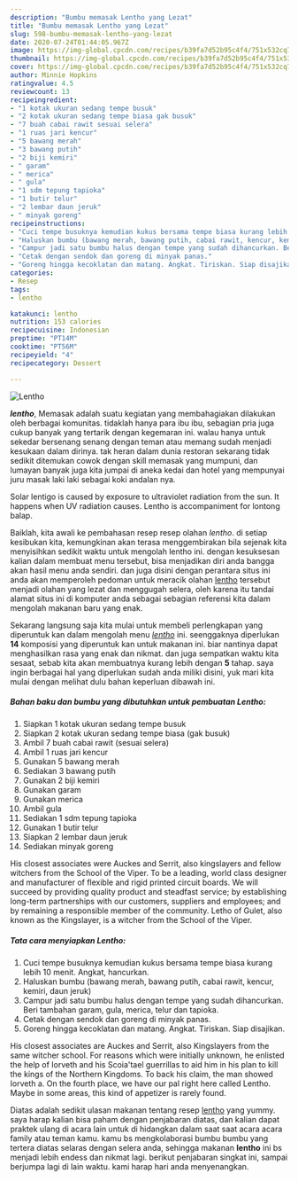 ```yaml
---
description: "Bumbu memasak Lentho yang Lezat"
title: "Bumbu memasak Lentho yang Lezat"
slug: 598-bumbu-memasak-lentho-yang-lezat
date: 2020-07-24T01:44:05.967Z
image: https://img-global.cpcdn.com/recipes/b39fa7d52b95c4f4/751x532cq70/lentho-foto-resep-utama.jpg
thumbnail: https://img-global.cpcdn.com/recipes/b39fa7d52b95c4f4/751x532cq70/lentho-foto-resep-utama.jpg
cover: https://img-global.cpcdn.com/recipes/b39fa7d52b95c4f4/751x532cq70/lentho-foto-resep-utama.jpg
author: Minnie Hopkins
ratingvalue: 4.5
reviewcount: 13
recipeingredient:
- "1 kotak ukuran sedang tempe busuk"
- "2 kotak ukuran sedang tempe biasa gak busuk"
- "7 buah cabai rawit sesuai selera"
- "1 ruas jari kencur"
- "5 bawang merah"
- "3 bawang putih"
- "2 biji kemiri"
- " garam"
- " merica"
- " gula"
- "1 sdm tepung tapioka"
- "1 butir telur"
- "2 lembar daun jeruk"
- " minyak goreng"
recipeinstructions:
- "Cuci tempe busuknya kemudian kukus bersama tempe biasa kurang lebih 10 menit. Angkat, hancurkan."
- "Haluskan bumbu (bawang merah, bawang putih, cabai rawit, kencur, kemiri, daun jeruk)"
- "Campur jadi satu bumbu halus dengan tempe yang sudah dihancurkan. Beri tambahan garam, gula, merica, telur dan tapioka."
- "Cetak dengan sendok dan goreng di minyak panas."
- "Goreng hingga kecoklatan dan matang. Angkat. Tiriskan. Siap disajikan."
categories:
- Resep
tags:
- lentho

katakunci: lentho 
nutrition: 153 calories
recipecuisine: Indonesian
preptime: "PT14M"
cooktime: "PT56M"
recipeyield: "4"
recipecategory: Dessert

---
```



![Lentho](https://img-global.cpcdn.com/recipes/b39fa7d52b95c4f4/751x532cq70/lentho-foto-resep-utama.jpg)

<b><i>lentho</i></b>, Memasak adalah suatu kegiatan yang membahagiakan dilakukan oleh berbagai komunitas. tidaklah hanya para ibu ibu, sebagian pria juga cukup banyak yang tertarik dengan kegemaran ini. walau hanya untuk sekedar bersenang senang dengan teman atau memang sudah menjadi kesukaan dalam dirinya. tak heran dalam dunia restoran sekarang tidak sedikit ditemukan cowok dengan skill memasak yang mumpuni, dan lumayan banyak juga kita jumpai di aneka kedai dan hotel yang mempunyai juru masak laki laki sebagai koki andalan nya.

Solar lentigo is caused by exposure to ultraviolet radiation from the sun. It happens when UV radiation causes. Lentho is accompaniment for lontong balap.

Baiklah, kita awali ke pembahasan resep resep olahan <i>lentho</i>. di setiap kesibukan kita, kemungkinan akan terasa menggembirakan bila sejenak kita menyisihkan sedikit waktu untuk mengolah lentho ini. dengan kesuksesan kalian dalam membuat menu tersebut, bisa menjadikan diri anda bangga akan hasil menu anda sendiri. dan juga disini dengan perantara situs ini anda akan memperoleh pedoman untuk meracik olahan <u>lentho</u> tersebut menjadi olahan yang lezat dan menggugah selera, oleh karena itu tandai alamat situs ini di komputer anda sebagai sebagian referensi kita dalam mengolah makanan baru yang enak.


Sekarang langsung saja kita mulai untuk membeli perlengkapan yang diperuntuk kan dalam mengolah menu <u><i>lentho</i></u> ini. seenggaknya diperlukan <b>14</b> komposisi yang diperuntuk kan untuk makanan ini. biar nantinya dapat menghasilkan rasa yang enak dan nikmat. dan juga sempatkan waktu kita sesaat, sebab kita akan membuatnya kurang lebih dengan <b>5</b> tahap. saya ingin berbagai hal yang diperlukan sudah anda miliki disini, yuk mari kita mulai dengan melihat dulu bahan keperluan dibawah ini.

<!--inarticleads1-->

##### Bahan baku dan bumbu yang dibutuhkan untuk pembuatan Lentho:

1. Siapkan 1 kotak ukuran sedang tempe busuk
1. Siapkan 2 kotak ukuran sedang tempe biasa (gak busuk)
1. Ambil 7 buah cabai rawit (sesuai selera)
1. Ambil 1 ruas jari kencur
1. Gunakan 5 bawang merah
1. Sediakan 3 bawang putih
1. Gunakan 2 biji kemiri
1. Gunakan  garam
1. Gunakan  merica
1. Ambil  gula
1. Sediakan 1 sdm tepung tapioka
1. Gunakan 1 butir telur
1. Siapkan 2 lembar daun jeruk
1. Sediakan  minyak goreng


His closest associates were Auckes and Serrit, also kingslayers and fellow witchers from the School of the Viper. To be a leading, world class designer and manufacturer of flexible and rigid printed circuit boards. We will succeed by providing quality product and steadfast service; by establishing long-term partnerships with our customers, suppliers and employees; and by remaining a responsible member of the community. Letho of Gulet, also known as the Kingslayer, is a witcher from the School of the Viper. 

<!--inarticleads2-->

##### Tata cara menyiapkan Lentho:

1. Cuci tempe busuknya kemudian kukus bersama tempe biasa kurang lebih 10 menit. Angkat, hancurkan.
1. Haluskan bumbu (bawang merah, bawang putih, cabai rawit, kencur, kemiri, daun jeruk)
1. Campur jadi satu bumbu halus dengan tempe yang sudah dihancurkan. Beri tambahan garam, gula, merica, telur dan tapioka.
1. Cetak dengan sendok dan goreng di minyak panas.
1. Goreng hingga kecoklatan dan matang. Angkat. Tiriskan. Siap disajikan.


His closest associates are Auckes and Serrit, also Kingslayers from the same witcher school. For reasons which were initially unknown, he enlisted the help of Iorveth and his Scoia&#39;tael guerrillas to aid him in his plan to kill the kings of the Northern Kingdoms. To back his claim, the man showed Iorveth a. On the fourth place, we have our pal right here called Lentho. Maybe in some areas, this kind of appetizer is rarely found. 

Diatas adalah sedikit ulasan makanan tentang resep <u>lentho</u> yang yummy. saya harap kalian bisa paham dengan penjabaran diatas, dan kalian dapat praktek ulang di acara lain untuk di hidangkan dalam saat saat acara acara family atau teman kamu. kamu bs mengkolaborasi bumbu bumbu yang tertera diatas selaras dengan selera anda, sehingga makanan <b>lentho</b> ini bs menjadi lebih endess dan nikmat lagi. berikut penjabaran singkat ini, sampai berjumpa lagi di lain waktu. kami harap hari anda menyenangkan.
